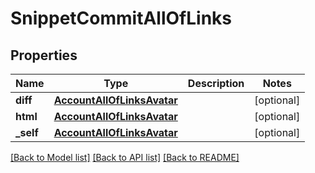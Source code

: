 # SnippetCommitAllOfLinks

## Properties
Name | Type | Description | Notes
------------ | ------------- | ------------- | -------------
**diff** | [**AccountAllOfLinksAvatar**](AccountAllOfLinksAvatar.md) |  | [optional] 
**html** | [**AccountAllOfLinksAvatar**](AccountAllOfLinksAvatar.md) |  | [optional] 
**_self** | [**AccountAllOfLinksAvatar**](AccountAllOfLinksAvatar.md) |  | [optional] 

[[Back to Model list]](../README.md#documentation-for-models) [[Back to API list]](../README.md#documentation-for-api-endpoints) [[Back to README]](../README.md)


